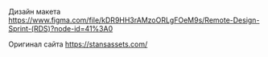 Дизайн макета https://www.figma.com/file/kDR9HH3rAMzoORLgFOeM9s/Remote-Design-Sprint-(RDS)?node-id=41%3A0 

Оригинал сайта https://stansassets.com/
